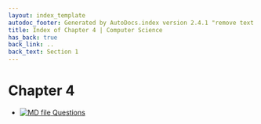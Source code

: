 ```yaml
---
layout: index_template
autodoc_footer: Generated by AutoDocs.index version 2.4.1 "remove text backlinks in index files" ⓒ Starwort, 2020
title: Index of Chapter 4 | Computer Science
has_back: true
back_link: ..
back_text: Section 1
---
```


# **Chapter 4**

- [![MD file](https://img.icons8.com/windows/512/03dac6/regular-document.png) Questions](./questions.html)
